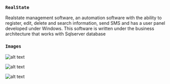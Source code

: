 ### `RealState`
Realstate management software, an automation software with the ability to register, edit, delete and search information, send SMS and has a user panel developed under Windows.
This software is written under the business architecture that works with Sqlserver database

### `Images`

![alt text](https://github.com/AmirHosein-Zare/RealState/blob/master/images/login.jpg?raw=true)

![alt text](https://github.com/AmirHosein-Zare/RealState/blob/master/images/main.jpg?raw=true)

![alt text](https://github.com/AmirHosein-Zare/RealState/blob/master/images/save.jpg?raw=true)
